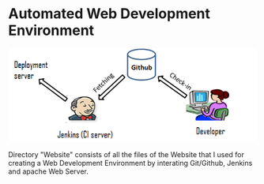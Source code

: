 # Automated Web Development Environment

![](images/Jenkins-Github-Server.png)

Directory "Website" consists of all the files of the Website that I used for creating a Web Development Environment by interating Git/Github, Jenkins and apache Web Server. 
